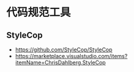 # 代码规范工具

## StyleCop

- https://github.com/StyleCop/StyleCop
- https://marketplace.visualstudio.com/items?itemName=ChrisDahlberg.StyleCop